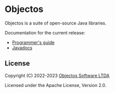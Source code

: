 # Objectos

Objectos is a suite of open-source Java libraries.

Documentation for the current release:

- [Programmer's guide](https://www.objectos.com.br/docs/0.5.0/)
- [Javadocs](https://www.objectos.com.br/docs/0.5.0/api/) 

## License

Copyright (C) 2022-2023 [Objectos Software LTDA](https://www.objectos.com.br)

Licensed under the Apache License, Version 2.0.
